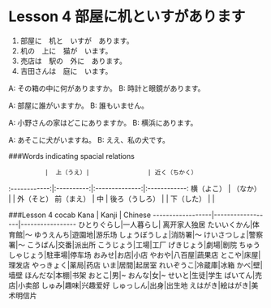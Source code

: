 Lesson 4 部屋に机といすがあります
===========

1. 部屋に　机と　いすが　あります。
2. 机の　上に　猫が　います。
3. 売店は　駅の　外に　あります。
4. 吉田さんは　庭に　います。

A: その箱の中に何がありますか。
B: 時計と眼鏡があります。

A: 部屋に誰がいますか。
B: 誰もいません。

A: 小野さんの家はどこにありますか。
B: 横浜にあります。

A: あそこに犬がいますね。
B: ええ、私の犬です。


###Words indicating spacial relations

              |  上（うえ）|                | 近く（ちかく）
:------------:|:----------:|:--------------:|:------------:
横（よこ）    | （なか）   |                | 外（そと） 
前（まえ）    |    中      | 後ろ（うしろ） | 
              | 下（した） |                | 

###Lesson 4 cocab
Kana            |   Kanji           |  Chinese
------------------|------------------|-----------------
ひとりぐらし|一人暮らし| 离开家人独居
たいいくかん|体育館|〜
ゆうえんち|遊園地|游乐场
しょうぼうしょ|消防署|〜
けいさつしょ|警察署|〜
こうばん|交番|派出所
こうじょう|工場|工厂
げきじょう|劇場|剧院
ちゅうしゃじょう|駐車場|停车场
おみせ|お店|小店
やおや|八百屋|蔬果店
とこや|床屋|理发店
やっきょく|薬局|药店
いま|居間|起居室
れいぞうこ|冷蔵庫|冰箱
かべ|壁|墙壁
ほんだな|本棚|书架
おとこ|男|~
おんな|女|~
せいと|生徒|学生
ばいてん|売店|小卖部
しゅみ|趣味|兴趣爱好
しゅっしん|出身|出生地
えはがき|絵はがき|美术明信片
